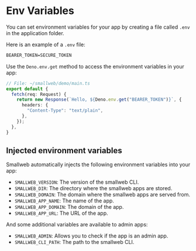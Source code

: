 # Env Variables

You can set environment variables for your app by creating a file called `.env` in the application folder.

Here is an example of a `.env` file:

```txt
BEARER_TOKEN=SECURE_TOKEN
```

Use the `Deno.env.get` method to access the environment variables in your app:

```ts
// File: ~/smallweb/demo/main.ts
export default {
  fetch(req: Request) {
    return new Response(`Hello, ${Deno.env.get("BEARER_TOKEN")}`, {
      headers: {
        "Content-Type": "text/plain",
      },
    });
  },
}
```

## Injected environment variables

Smallweb automatically injects the following environment variables into your app:

- `SMALLWEB_VERSION`: The version of the smallweb CLI.
- `SMALLWEB_DIR`: The directory where the smallweb apps are stored.
- `SMALLWEB_DOMAIN`: The domain where the smallweb apps are served from.
- `SMALLWEB_APP_NAME`: The name of the app.
- `SMALLWEB_APP_DOMAIN`: The domain of the app.
- `SMALLWEB_APP_URL`: The URL of the app.

And some additional variables are available to admin apps:

- `SMALLWEB_ADMIN`: Allows you to check if the app is an admin app.
- `SMALLWEB_CLI_PATH`: The path to the smallweb CLI.
